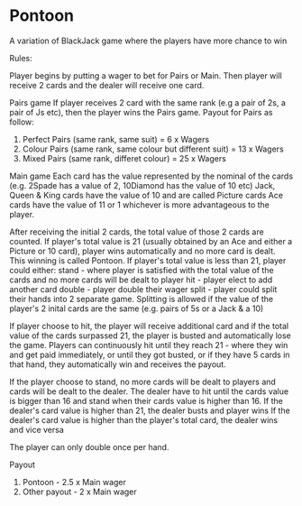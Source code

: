 # Pontoon
A variation of BlackJack game where the players have more chance to win


Rules:

Player begins by putting a wager to bet for Pairs or Main. Then player will receive 2 cards and the dealer will receive one card.

Pairs game
If player receives 2 card with the same rank (e.g a pair of 2s, a pair of Js etc), then the player wins the Pairs game.
Payout for Pairs as follow:
1. Perfect Pairs (same rank, same suit) = 6 x Wagers
2. Colour Pairs (same rank, same colour but different suit) = 13 x Wagers
3. Mixed Pairs (same rank, differet colour) = 25 x Wagers


Main game
Each card has the value represented by the nominal of the cards (e.g. 2Spade has a value of 2, 10Diamond has the value of 10 etc)
Jack, Queen & King cards have the value of 10 and are called Picture cards
Ace cards have the value of 11 or 1 whichever is more advantageous to the player.


After receiving the initial 2 cards, the total value of those 2 cards are counted.
If player's total value is 21 (usually obtained by an Ace and either a Picture or 10 card), player wins automatically and no more card is dealt. This winning is called Pontoon.
If player's total value is less than 21, player could either:
stand - where player is satisfied with the total value of the cards and no more cards will be dealt to player
hit - player elect to add another card
double - player double their wager
split - player could split their hands into 2 separate game. Splitting is allowed if the value of the player's 2 inital cards are the same (e.g. pairs of 5s or a Jack & a 10)

If player choose to hit, the player will receive additional card and if the total value of the cards surpassed 21, the player is busted and automatically lose the game.
Players can continuously hit until they reach 21 - where they win and get paid immediately, or until they got busted, or if they have 5 cards in that hand, they automatically win and receives the payout.

If the player choose to stand, no more cards will be dealt to players and cards will be dealt to the dealer.
The dealer have to hit until the cards value is bigger than 16 and stand when their cards value is higher than 16.
If the dealer's card value is higher than 21, the dealer busts and player wins
If the dealer's card value is higher than the player's total card, the dealer wins and vice versa

The player can only double once per hand.


Payout
1. Pontoon - 2.5 x Main wager
2. Other payout - 2 x Main wager

